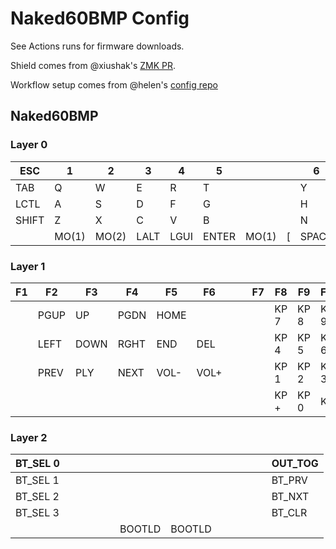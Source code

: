 # Naked60BMP Config

See Actions runs for firmware downloads. 

Shield comes from @xiushak's [ZMK PR](https://github.com/zmkfirmware/zmk/pull/681).

Workflow setup comes from @helen's [config repo](https://github.com/helen/zmk-config)

## Naked60BMP

### Layer 0

|  ESC  |  1   |  2   |  3   |  4   |  5   |       |       |   6   |  7    |  8   |  9   |   0   | BSPC  |
|-------|------|------|------|------|------|-------|-------|-------|-------|------|------|-------|-------|
|  TAB  |  Q   |  W   |  E   |  R   |  T   |       |       |   Y   |  U    |  I   |  O   |   P   |   \   |
|  LCTL |  A   |  S   |  D   |  F   |  G   |       |       |   H   |  J    |  K   |  L   |   ;   |   '   |
| SHIFT |  Z   |  X   |  C   |  V   |  B   |       |       |   N   |  M    |  ,   |  .   |   /   | SHIFT |
|       | MO(1)| MO(2)| LALT | LGUI | ENTER| MO(1) |   [   | SPACE |  ]    |  -   |  =   | MO(2) |       |

### Layer 1

|  F1   |  F2  |  F3  |  F4  |  F5  |  F6  |       |       |   F7  |  F8   |  F9  | F10  |  F11  |  F12  |
|-------|------|------|------|------|------|-------|-------|-------|-------|------|------|-------|-------|
|       | PGUP | UP   | PGDN | HOME |      |       |       |       | KP 7  | KP 8 | KP 9 | KP *  |  DEL  |
|       | LEFT | DOWN | RGHT | END  | DEL  |       |       |       | KP 4  | KP 5 | KP 6 | KP /  | KPENT |
|       | PREV | PLY  | NEXT | VOL- | VOL+ |       |       |       | KP 1  | KP 2 | KP 3 | KP -  |       |
|       |      |      |      |      |      |       |       |       | KP +  | KP 0 | KP . |       |       |

### Layer 2

|BT_SEL 0|     |     |     |     |     |      |      |     |     |     |     |     |OUT_TOG|
|--------|-----|-----|-----|-----|-----|------|------|-----|-----|-----|-----|-----|-------|
|BT_SEL 1|     |     |     |     |     |      |      |     |     |     |     |     |BT_PRV |
|BT_SEL 2|     |     |     |     |     |      |      |     |     |     |     |     |BT_NXT |
|BT_SEL 3|     |     |     |     |     |      |      |     |     |     |     |     |BT_CLR |
|        |     |     |     |     |     |BOOTLD|BOOTLD|     |     |     |     |     |       |
